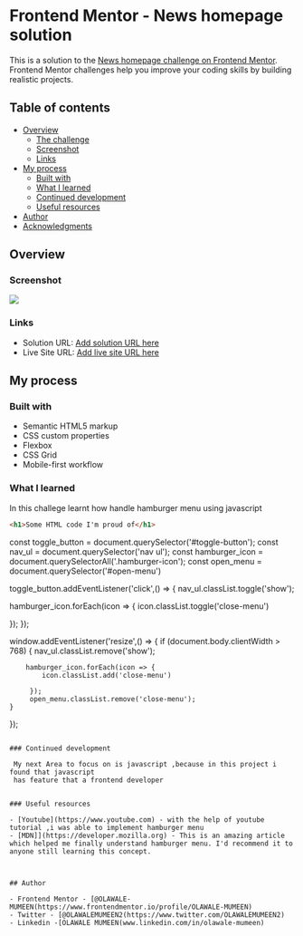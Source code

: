 # Frontend Mentor - News homepage solution

This is a solution to the [News homepage challenge on Frontend Mentor](https://www.frontendmentor.io/challenges/news-homepage-H6SWTa1MFl). Frontend Mentor challenges help you improve your coding skills by building realistic projects. 

## Table of contents

- [Overview](#overview)
  - [The challenge](#the-challenge)
  - [Screenshot](#screenshot)
  - [Links](#links)
- [My process](#my-process)
  - [Built with](#built-with)
  - [What I learned](#what-i-learned)
  - [Continued development](#continued-development)
  - [Useful resources](#useful-resources)
- [Author](#author)
- [Acknowledgments](#acknowledgments)


## Overview

### Screenshot

![](./screenshot.jpg)


### Links

- Solution URL: [Add solution URL here](https://your-solution-url.com)
- Live Site URL: [Add live site URL here](https://your-live-site-url.com)

## My process

### Built with

- Semantic HTML5 markup
- CSS custom properties
- Flexbox
- CSS Grid
- Mobile-first workflow


### What I learned

In this challege learnt how handle hamburger menu using javascript

```html
<h1>Some HTML code I'm proud of</h1>
```
const toggle_button = document.querySelector('#toggle-button');
const nav_ul = document.querySelector('nav ul');
const hamburger_icon = document.querySelectorAll('.hamburger-icon');
const open_menu = document.querySelector('#open-menu')

toggle_button.addEventListener('click',() => {
 nav_ul.classList.toggle('show');

 hamburger_icon.forEach(icon => {
    icon.classList.toggle('close-menu')
    
 });
});

window.addEventListener('resize',() => {
    if (document.body.clientWidth > 768) {
        nav_ul.classList.remove('show');

        hamburger_icon.forEach(icon => {
            icon.classList.add('close-menu')
            
         });
         open_menu.classList.remove('close-menu');
    }
});
```

### Continued development

 My next Area to focus on is javascript ,because in this project i found that javascript 
 has feature that a frontend developer


### Useful resources

- [Youtube](https://www.youtube.com) - with the help of youtube tutorial ,i was able to implement hamburger menu
- [MDN]](https://developer.mozilla.org) - This is an amazing article which helped me finally understand hamburger menu. I'd recommend it to anyone still learning this concept.



## Author

- Frontend Mentor - [@OLAWALE-MUMEEN(https://www.frontendmentor.io/profile/OLAWALE-MUMEEN)
- Twitter - [@OLAWALEMUMEEN2(https://www.twitter.com/OLAWALEMUMEEN2)
- Linkedin -[OLAWALE MUMEEN(www.linkedin.com/in/olawale-mumeen)

